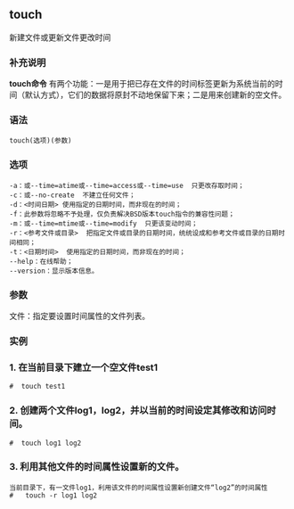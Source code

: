 ## touch ##

新建文件或更新文件更改时间

### 补充说明 ###

**touch命令** 有两个功能：一是用于把已存在文件的时间标签更新为系统当前的时间（默认方式），它们的数据将原封不动地保留下来；二是用来创建新的空文件。

###  语法

	touch(选项)(参数)

###  选项

	-a：或--time=atime或--time=access或--time=use  只更改存取时间；
	-c：或--no-create  不建立任何文件；
	-d：<时间日期> 使用指定的日期时间，而非现在的时间；
	-f：此参数将忽略不予处理，仅负责解决BSD版本touch指令的兼容性问题；
	-m：或--time=mtime或--time=modify  只更该变动时间；
	-r：<参考文件或目录>  把指定文件或目录的日期时间，统统设成和参考文件或目录的日期时间相同；
	-t：<日期时间>  使用指定的日期时间，而非现在的时间；
	--help：在线帮助；
	--version：显示版本信息。

###  参数
文件：指定要设置时间属性的文件列表。

###  实例


### 1. 在当前目录下建立一个空文件test1

	#  touch test1

### 2. 创建两个文件log1，log2，并以当前的时间设定其修改和访问时间。
	#  touch log1 log2

### 3. 利用其他文件的时间属性设置新的文件。
	当前目录下，有一文件log1，利用该文件的时间属性设置新创建文件“log2”的时间属性
	#	touch -r log1 log2
